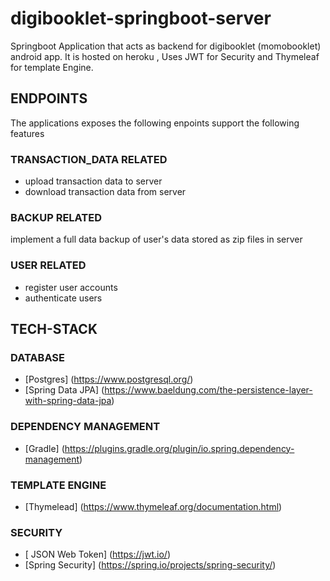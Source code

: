 # digibooklet-springboot-server
Springboot Application that acts as backend for digibooklet (momobooklet) android app. 
It is hosted on heroku , Uses JWT for Security and Thymeleaf for  template Engine. 
## ENDPOINTS 
The applications exposes the following enpoints support the following features

### TRANSACTION_DATA RELATED
- upload transaction data to server
- download transaction data from server
### BACKUP RELATED
implement a full data backup of user's data  stored as zip files in server 
### USER RELATED 
- register user accounts 
- authenticate users 
## TECH-STACK 
### DATABASE 
- [Postgres] (https://www.postgresql.org/)
- [Spring Data JPA] (https://www.baeldung.com/the-persistence-layer-with-spring-data-jpa)
### DEPENDENCY MANAGEMENT 
- [Gradle] (https://plugins.gradle.org/plugin/io.spring.dependency-management)
### TEMPLATE ENGINE 
- [Thymelead] (https://www.thymeleaf.org/documentation.html)
### SECURITY 
- [ JSON Web Token] (https://jwt.io/)
- [Spring Security] (https://spring.io/projects/spring-security/)
